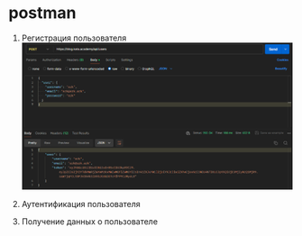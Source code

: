 # postman

1. Регистрация пользователя
![рег](Images/рег.png)
2. Аутентификация пользователя

3. Получение данных о пользователе
